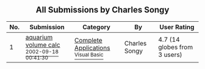 ﻿<div align="center">

## All Submissions by Charles Songy

</div>

No.  | Submission | Category | By   | User Rating
---- | ---------- | -------- | ---- | -----------
1 | [aquarium volume calc<br /><sup>2002-09-18 00:41:30</sup>](https://github.com/Planet-Source-Code/charles-songy-aquarium-volume-calc__1-39085) | [Complete Applications<br /><sup>Visual Basic</sup>](../ByCategory/complete-applications__1-27.md) | Charles Songy | 4.7 (14 globes from 3 users)
